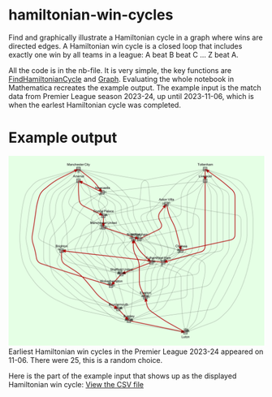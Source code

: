 # hamiltonian-win-cycles
Find and graphically illustrate a Hamiltonian cycle in a graph where wins are directed edges.
A Hamiltonian win cycle is a closed loop that includes exactly one win by all teams in a league: A beat B beat C ... Z beat A.

All the code is in the nb-file. 
It is very simple, the key functions are 
[FindHamiltonianCycle](https://reference.wolfram.com/language/ref/FindHamiltonianCycle.html)
and
[Graph](https://reference.wolfram.com/language/ref/Graph.html).
Evaluating the whole notebook in Mathematica recreates the example output. The example input is the match data from Premier League season 2023-24, up until 2023-11-06, which is when the earlest Hamiltonian cycle was completed.

# Example output

![Example Hamiltonian win cycle graph](https://github.com/tervio/hamiltonian-win-cycles/blob/main/output/eng-tier-1-2023-2024.svg?raw=true)
Earliest Hamiltonian win cycles in the Premier League 2023-24 appeared on 11-06. There were 25, this is a random choice.

Here is the part of the example input that shows up as the displayed Hamiltonian win cycle: 
[View the CSV file](https://github.com/tervio/hamiltonian-win-cycles/blob/main/output/eng-tier-1-2023-2024.csv)
